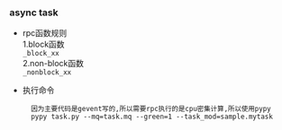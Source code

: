### async task ###


- rpc函数规则  
1.block函数  
`_block_xx`  
2.non-block函数  
`_nonblock_xx`

- 执行命令
		
		因为主要代码是gevent写的,所以需要rpc执行的是cpu密集计算,所以使用pypy
		pypy task.py --mq=task.mq --green=1 --task_mod=sample.mytask
